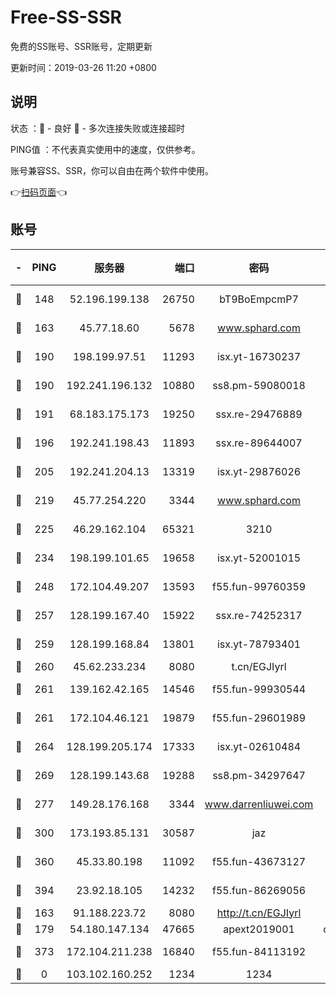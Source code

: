 # Free-SS-SSR

免费的SS账号、SSR账号，定期更新

更新时间：2019-03-26 11:20 +0800

## 说明

状态     ：🙂 - 良好 🙁 - 多次连接失败或连接超时

PING值   ：不代表真实使用中的速度，仅供参考。

账号兼容SS、SSR，你可以自由在两个软件中使用。

👉[扫码页面](https://liesauer.github.io/Free-SS-SSR/)👈

## 账号

|-|PING|服务器|端口|密码|加密方式|区域|
|:----:|:----:|:-----:|-----:|:----:|:----:|:----:|
|🙂|148|52.196.199.138|26750|bT9BoEmpcmP7|aes-256-cfb|JP|
|🙂|163|45.77.18.60|5678|www.sphard.com|aes-256-cfb|JP|
|🙂|190|198.199.97.51|11293|isx.yt-16730237|aes-256-cfb|US|
|🙂|190|192.241.196.132|10880|ss8.pm-59080018|aes-256-cfb|US|
|🙂|191|68.183.175.173|19250|ssx.re-29476889|aes-256-cfb|US|
|🙂|196|192.241.198.43|11893|ssx.re-89644007|aes-256-cfb|US|
|🙂|205|192.241.204.13|13319|isx.yt-29876026|aes-256-cfb|US|
|🙂|219|45.77.254.220|3344|www.sphard.com|aes-256-cfb|SG|
|🙂|225|46.29.162.104|65321|3210|aes-256-ctr|RU|
|🙂|234|198.199.101.65|19658|isx.yt-52001015|aes-256-cfb|US|
|🙂|248|172.104.49.207|13593|f55.fun-99760359|aes-256-cfb|SG|
|🙂|257|128.199.167.40|15922|ssx.re-74252317|aes-256-cfb|SG|
|🙂|259|128.199.168.84|13801|isx.yt-78793401|aes-256-cfb|SG|
|🙂|260|45.62.233.234|8080|t.cn/EGJIyrl|rc4-md5|CA|
|🙂|261|139.162.42.165|14546|f55.fun-99930544|aes-256-cfb|SG|
|🙂|261|172.104.46.121|19879|f55.fun-29601989|aes-256-cfb|SG|
|🙂|264|128.199.205.174|17333|isx.yt-02610484|aes-256-cfb|SG|
|🙂|269|128.199.143.68|19288|ss8.pm-34297647|aes-256-cfb|SG|
|🙂|277|149.28.176.168|3344|www.darrenliuwei.com|aes-256-cfb|AU|
|🙂|300|173.193.85.131|30587|jaz|aes-256-cfb|US|
|🙂|360|45.33.80.198|11092|f55.fun-43673127|aes-256-cfb|US|
|🙂|394|23.92.18.105|14232|f55.fun-86269056|aes-256-cfb|US|
|🙂|163|91.188.223.72|8080|http://t.cn/EGJIyrl|rc4-md5|RU|
|🙂|179|54.180.147.134|47665|apext2019001|chacha20|KR|
|🙂|373|172.104.211.238|16840|f55.fun-84113192|aes-256-cfb|US|
|🙁|0|103.102.160.252|1234|1234|rc4-md5|JP|

